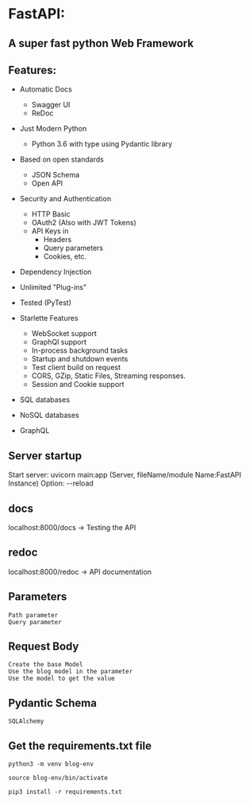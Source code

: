 # FastAPI:
## A super fast python Web Framework

## Features:

* Automatic Docs
	- Swagger UI
	- ReDoc

* Just Modern Python
	- Python 3.6 with type using Pydantic library

* Based on open standards
	- JSON Schema
	- Open API

* Security and Authentication 
	- HTTP Basic
	- OAuth2 (Also with JWT Tokens)
	- API Keys in 
		- Headers 
		- Query parameters
		- Cookies, etc.

* Dependency Injection 

* Unlimited "Plug-ins"

* Tested (PyTest)

* Starlette Features
	- WebSocket support 
	- GraphQl support
	- In-process background tasks
	- Startup and shutdown events
	- Test client build on request
	- CORS, GZip, Static Files, Streaming responses.
	- Session and Cookie support

* SQL databases

* NoSQL databases

* GraphQL


## Server startup 
Start server: uvicorn main:app (Server, fileName/module Name:FastAPI Instance)
	Option: --reload

## docs
localhost:8000/docs
	-> Testing the API

## redoc
localhost:8000/redoc
	-> API documentation

## Parameters
	Path parameter
	Query parameter

## Request Body
	Create the base Model
	Use the blog model in the parameter 
	Use the model to get the value

## Pydantic Schema
	SQLAlchemy

## Get the requirements.txt file
	python3 -m venv blog-env

	source blog-env/bin/activate

	pip3 install -r requirements.txt